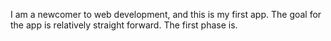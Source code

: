 I am a newcomer to web development, and this is my first app. The goal for the app is relatively straight forward. The first phase is.
